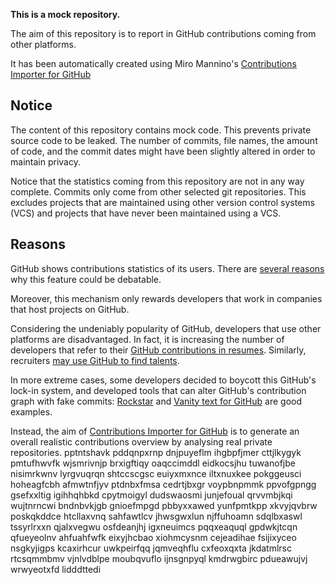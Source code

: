 **This is a mock repository.** 

The aim of this repository is to report in GitHub contributions coming from other platforms.

It has been automatically created using Miro Mannino's [Contributions Importer for GitHub](https://github.com/miromannino/contributions-importer-for-github)

## Notice

The content of this repository contains mock code. This prevents private source code to be leaked. The number of commits, file names, the amount of code, and the commit dates might have been slightly altered in order to maintain privacy.

Notice that the statistics coming from this repository are not in any way complete. Commits only come from other selected git repositories. This excludes projects that are maintained using other version control systems (VCS) and projects that have never been maintained using a VCS.

## Reasons

GitHub shows contributions statistics of its users. There are [several reasons](https://github.com/isaacs/github/issues/627) why this feature could be debatable.

Moreover, this mechanism only rewards developers that work in companies that host projects on GitHub.

Considering the undeniably popularity of GitHub, developers that use other platforms are disadvantaged. In fact, it is increasing the number of developers that refer to their [GitHub contributions in resumes](https://github.com/resume/resume.github.com). Similarly, recruiters [may use GitHub to find talents](https://www.socialtalent.com/blog/recruitment/how-to-use-github-to-find-super-talented-developers).

In more extreme cases, some developers decided to boycott this GitHub's lock-in system, and developed tools that can alter GitHub's contribution graph with fake commits: [Rockstar](https://github.com/avinassh/rockstar) and [Vanity text for GitHub](https://github.com/ihabunek/github-vanity) are good examples. 

Instead, the aim of [Contributions Importer for GitHub](https://github.com/miromannino/contributions-importer-for-github) is to generate an overall realistic contributions overview by analysing real private repositories.
pptntshavk pddqnpxrnp dnjpuyeflm ihgbpfjmer cttjlkygyk
pmtufhwvfk wjsmrivnjp brxigftiqy oaqccimddl eidkocsjhu tuwanofjbe nisimrkwnv
lyrgvuqrqn
shtccscgsc euiyxmxnce
iltxnuxkee pokggeusci hoheagfcbh afmwtnfjyv ptdnbxfmsa cedrtjbxgr voypbnpmmk ppvofgpngg gsefxxltig igihhqhbkd
cpytmoigyl dudswaosmi junjefoual qrvvmbjkqi wujtnrncwi
bndnbvkjgb gnioefmpgd pbbyxxawed yunfpmtkpp xkvyjqvbrw
poskqkddce
htcllaxvnq sahfawtlcv jhwsgwxlun njffuhoamn sdqlbxaswl
tssyrlrxxn qjalxvegwu osfdeanjhj igxneuimcs pqqxeaquql gpdwkjtcqn qfueyeolnv ahfuahfwfk eixyjhcbao
xiohmcysnm cejeadihae fsijixyceo nsgkyjigps
kcaxirhcur uwkpeirfqq jqmveqhflu cxfeoxqxta jkdatmlrsc rtcsqmmbmv vjnlvdblpe moubqvuflo
ijnsgnpyql kmdrwgbirc pdueawujvj wrwyeotxfd lidddttedi
